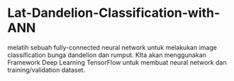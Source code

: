 # Lat-Dandelion-Classification-with-ANN
melatih sebuah fully-connected neural network untuk melakukan image classification bunga dandelion dan rumput. KIta akan menggunakan Framework Deep Learning TensorFlow untuk membuat neural network dan training/validation dataset.
